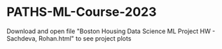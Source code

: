 # PATHS-ML-Course-2023

Download and open file "Boston Housing Data Science ML Project HW - Sachdeva, Rohan.html" to see project plots
